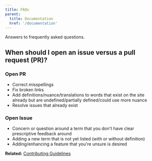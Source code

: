 ```yaml
---
title: FAQs
parent:
  title: Documentation
  href: '/documentation'
---
```


Answers to frequently asked questions.

## When should I open an issue versus a pull request (PR)?

### Open PR

- Correct misspellings
- Fix broken links
- Add definitions/nuance/translations to words that exist on the site already but are undefined/partially defined/could use more nuance
- Resolve issues that already exist

### Open Issue

- Concern or question around a term that you don't have clear prescriptive feedback around
- Adding a new term that is not yet listed (with or without definition)
- Adding/enhancing a feature that you're unsure is desired

**Related:** [Contributing Guidelines](//github.com/selfdefined/web-app/blob/prod/CONTRIBUTING.md)
